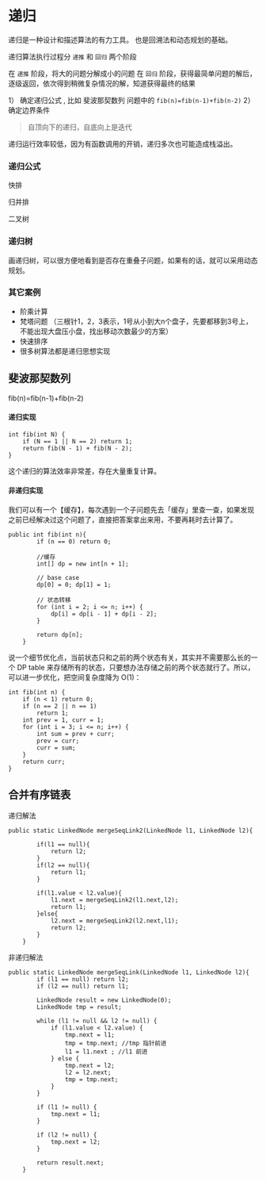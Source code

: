 # 递归

递归是一种设计和描述算法的有力工具。 也是回溯法和动态规划的基础。

递归算法执行过程分 `递推` 和 `回归`  两个阶段

在 `递推` 阶段，将大的问题分解成小的问题
在  `回归` 阶段，获得最简单问题的解后，逐级返回，依次得到稍微复杂情况的解，知道获得最终的结果

1） 确定递归公式 ,  比如  斐波那契数列 问题中的 `fib(n)=fib(n-1)+fib(n-2)`
2） 确定边界条件   

> 自顶向下的递归，自底向上是迭代


递归运行效率较低，因为有函数调用的开销，递归多次也可能造成栈溢出。

### 递归公式

快排

归并排


二叉树





### 递归树

画递归树，可以很方便地看到是否存在重叠子问题，如果有的话，就可以采用动态规划。



### 其它案例

* 阶乘计算  
* 梵塔问题 （三根针1，2，3表示，1号从小到大n个盘子，先要都移到3号上，不能出现大盘压小盘，找出移动次数最少的方案）  
* 快速排序    
* 很多树算法都是递归思想实现
 


## 斐波那契数列 

fib(n)=fib(n-1)+fib(n-2)  

#### 递归实现

```
int fib(int N) {
    if (N == 1 || N == 2) return 1;
    return fib(N - 1) + fib(N - 2);
}
```

这个递归的算法效率非常差，存在大量重复计算。


#### 非递归实现

我们可以有一个【缓存】，每次遇到一个子问题先去「缓存」里查一查，如果发现之前已经解决过这个问题了，直接把答案拿出来用，不要再耗时去计算了。

```
public int fib(int n){
        if (n == 0) return 0;

        //缓存
        int[] dp = new int[n + 1];

        // base case
        dp[0] = 0; dp[1] = 1;

        // 状态转移
        for (int i = 2; i <= n; i++) {
            dp[i] = dp[i - 1] + dp[i - 2];
        }

        return dp[n];
    }
```

说一个细节优化点，当前状态只和之前的两个状态有关，其实并不需要那么长的一个 DP table 来存储所有的状态，只要想办法存储之前的两个状态就行了。所以，可以进一步优化，把空间复杂度降为 O(1)：

```
int fib(int n) {
    if (n < 1) return 0;
    if (n == 2 || n == 1) 
        return 1;
    int prev = 1, curr = 1;
    for (int i = 3; i <= n; i++) {
        int sum = prev + curr;
        prev = curr;
        curr = sum;
    }
    return curr;
}
```


## 合并有序链表


递归解法
```
public static LinkedNode mergeSeqLink2(LinkedNode l1, LinkedNode l2){

        if(l1 == null){
            return l2;
        }
        if(l2 == null){
            return l1;
        }

        if(l1.value < l2.value){
            l1.next = mergeSeqLink2(l1.next,l2);
            return l1;
        }else{
            l2.next = mergeSeqLink2(l2.next,l1);
            return l2;
        }
    }
```

非递归解法

```
public static LinkedNode mergeSeqLink(LinkedNode l1, LinkedNode l2){
        if (l1 == null) return l2;
        if (l2 == null) return l1;

        LinkedNode result = new LinkedNode(0);
        LinkedNode tmp = result;

        while (l1 != null && l2 != null) {
            if (l1.value < l2.value) {
                tmp.next = l1;
                tmp = tmp.next; //tmp 指针前进
                l1 = l1.next ; //l1 前进
            } else {
                tmp.next = l2;
                l2 = l2.next;
                tmp = tmp.next;
            }
        }

        if (l1 != null) {
            tmp.next = l1;
        }

        if (l2 != null) {
            tmp.next = l2;
        }

        return result.next;
    }
```








